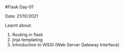 #Flask Day-01

Date: 21/10/2021 <br>

Learnt about: <br>
1. Routing in flask <br>
2. jinja templating <br>
3. Introduction to WSGI (Web Server Gateway Interface) 
